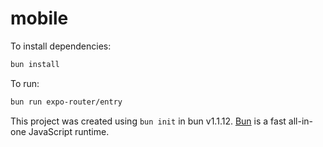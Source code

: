 # mobile

To install dependencies:

```bash
bun install
```

To run:

```bash
bun run expo-router/entry
```

This project was created using `bun init` in bun v1.1.12. [Bun](https://bun.sh) is a fast all-in-one JavaScript runtime.
